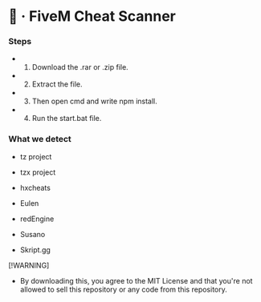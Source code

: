 # 🚀 · FiveM Cheat Scanner

### **Steps**

- 1. Download the .rar or .zip file.

- 2. Extract the file.

- 3. Then open cmd and write npm install.

- 4. Run the start.bat file.


### **What we detect**

- tz project

- tzx project

- hxcheats

- Eulen

- redEngine

- Susano

- Skript.gg




[!WARNING]
- By downloading this, you agree to the MIT License and that you're not allowed to sell this repository or any code from this repository.
